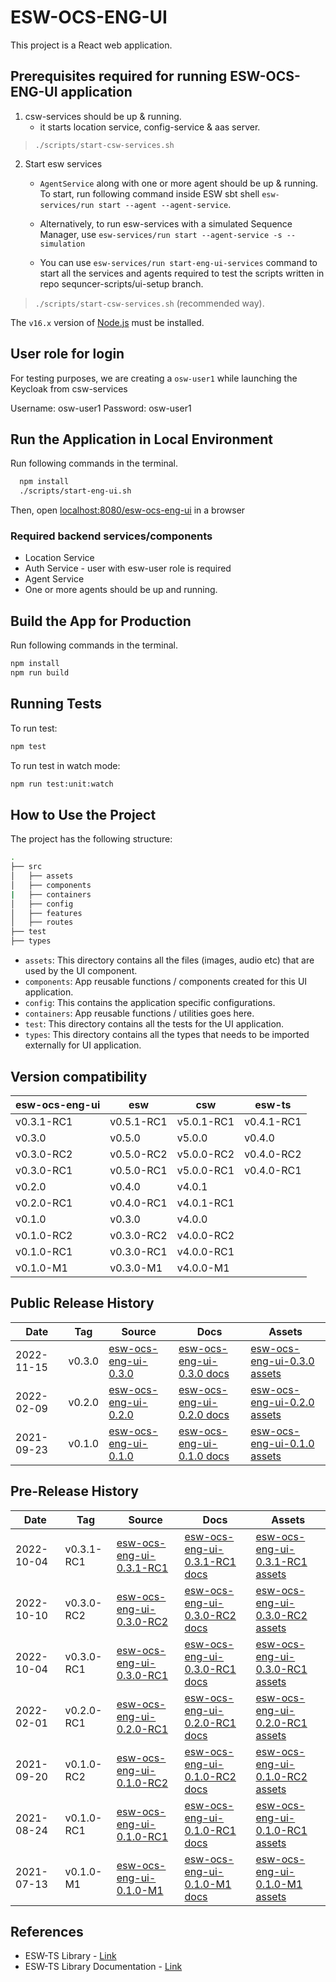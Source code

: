# ESW-OCS-ENG-UI

This project is a React web application.

## Prerequisites required for running ESW-OCS-ENG-UI application

1. csw-services should be up & running.
    - it starts location service, config-service & aas server.

> `./scripts/start-csw-services.sh`

2. Start esw services
    - `AgentService` along with one or more agent should be up & running. To start, run following command inside ESW sbt shell `esw-services/run start --agent --agent-service`.

    - Alternatively, to run esw-services with a simulated Sequence Manager, use
    `esw-services/run start --agent-service -s --simulation`

    - You can use `esw-services/run start-eng-ui-services` command to start all the services and agents required to test the scripts written in repo sequncer-scripts/ui-setup branch.

> `./scripts/start-csw-services.sh` (recommended way).

The `v16.x` version of [Node.js](https://nodejs.org/en/download/package-manager/) must be installed.

## User role for login

For testing purposes, we are creating a `osw-user1` while launching the Keycloak from csw-services

Username: osw-user1
Password: osw-user1

## Run the Application in Local Environment

Run following commands in the terminal.

  ```bash
    npm install
    ./scripts/start-eng-ui.sh
  ```

Then, open [localhost:8080/esw-ocs-eng-ui](http://localhost:8000/esw-ocs-eng-ui/) in a browser

### Required backend services/components

- Location Service
- Auth Service - user with esw-user role is required
- Agent Service
- One or more agents should be up and running.

## Build the App for Production

Run following commands in the terminal.

```bash
npm install
npm run build
```

## Running Tests

To run test:

```bash
npm test
```

To run test in watch mode:

```bash
npm run test:unit:watch
```

## How to Use the Project

The project has the following structure:

```bash
.
├── src
│   ├── assets
│   ├── components
|   ├── containers
│   ├── config
│   ├── features
│   ├── routes
├── test
├── types
```

- `assets`: This directory contains all the files (images, audio etc) that are used by the UI component.
- `components`: App reusable functions / components created for this UI application.
- `config`: This contains the application specific configurations.
- `containers`: App reusable functions / utilities goes here.
- `test`: This directory contains all the tests for the UI application.
- `types`: This directory contains all the types that needs to be imported externally for UI application.

## Version compatibility

| esw-ocs-eng-ui | esw        | csw        | esw-ts     |
|----------------|------------|------------|------------|
| v0.3.1-RC1     | v0.5.1-RC1 | v5.0.1-RC1 | v0.4.1-RC1 |
| v0.3.0         | v0.5.0     | v5.0.0     | v0.4.0     |
| v0.3.0-RC2     | v0.5.0-RC2 | v5.0.0-RC2 | v0.4.0-RC2 |
| v0.3.0-RC1     | v0.5.0-RC1 | v5.0.0-RC1 | v0.4.0-RC1 |
| v0.2.0         | v0.4.0     | v4.0.1     |            |
| v0.2.0-RC1     | v0.4.0-RC1 | v4.0.1-RC1 |            |
| v0.1.0         | v0.3.0     | v4.0.0     |            |
| v0.1.0-RC2     | v0.3.0-RC2 | v4.0.0-RC2 |            |
| v0.1.0-RC1     | v0.3.0-RC1 | v4.0.0-RC1 |            |
| v0.1.0-M1      | v0.3.0-M1  | v4.0.0-M1  |            |

## Public Release History

| Date       | Tag    | Source                                                                            | Docs                                                                             | Assets                                                                                           |
|------------|--------|-----------------------------------------------------------------------------------|----------------------------------------------------------------------------------|--------------------------------------------------------------------------------------------------|
| 2022-11-15 | v0.3.0 | [esw-ocs-eng-ui-0.3.0](https://github.com/tmtsoftware/esw-ocs-eng-ui/tree/v0.3.0) | [esw-ocs-eng-ui-0.3.0 docs](https://tmtsoftware.github.io/esw-ocs-eng-ui/0.3.0/) | [esw-ocs-eng-ui-0.3.0 assets](https://github.com/tmtsoftware/esw-ocs-eng-ui/releases/tag/v0.3.0) |
| 2022-02-09 | v0.2.0 | [esw-ocs-eng-ui-0.2.0](https://github.com/tmtsoftware/esw-ocs-eng-ui/tree/v0.2.0) | [esw-ocs-eng-ui-0.2.0 docs](https://tmtsoftware.github.io/esw-ocs-eng-ui/0.2.0/) | [esw-ocs-eng-ui-0.2.0 assets](https://github.com/tmtsoftware/esw-ocs-eng-ui/releases/tag/v0.2.0) |
| 2021-09-23 | v0.1.0 | [esw-ocs-eng-ui-0.1.0](https://github.com/tmtsoftware/esw-ocs-eng-ui/tree/v0.1.0) | [esw-ocs-eng-ui-0.1.0 docs](https://tmtsoftware.github.io/esw-ocs-eng-ui/0.1.0/) | [esw-ocs-eng-ui-0.1.0 assets](https://github.com/tmtsoftware/esw-ocs-eng-ui/releases/tag/v0.1.0) |

## Pre-Release History

| Date       | Tag        | Source                                                                                    | Docs                                                                                     | Assets                                                                                                   |
|------------|------------|-------------------------------------------------------------------------------------------|------------------------------------------------------------------------------------------|----------------------------------------------------------------------------------------------------------|
| 2022-10-04 | v0.3.1-RC1 | [esw-ocs-eng-ui-0.3.1-RC1](https://github.com/tmtsoftware/esw-ocs-eng-ui/tree/v0.3.1-RC1) | [esw-ocs-eng-ui-0.3.1-RC1 docs](https://tmtsoftware.github.io/esw-ocs-eng-ui/0.3.1-RC1/) | [esw-ocs-eng-ui-0.3.1-RC1 assets](https://github.com/tmtsoftware/esw-ocs-eng-ui/releases/tag/v0.3.1-RC1) |
| 2022-10-10 | v0.3.0-RC2 | [esw-ocs-eng-ui-0.3.0-RC2](https://github.com/tmtsoftware/esw-ocs-eng-ui/tree/v0.3.0-RC2) | [esw-ocs-eng-ui-0.3.0-RC2 docs](https://tmtsoftware.github.io/esw-ocs-eng-ui/0.3.0-RC2/) | [esw-ocs-eng-ui-0.3.0-RC2 assets](https://github.com/tmtsoftware/esw-ocs-eng-ui/releases/tag/v0.3.0-RC2) |
| 2022-10-04 | v0.3.0-RC1 | [esw-ocs-eng-ui-0.3.0-RC1](https://github.com/tmtsoftware/esw-ocs-eng-ui/tree/v0.3.0-RC1) | [esw-ocs-eng-ui-0.3.0-RC1 docs](https://tmtsoftware.github.io/esw-ocs-eng-ui/0.3.0-RC1/) | [esw-ocs-eng-ui-0.3.0-RC1 assets](https://github.com/tmtsoftware/esw-ocs-eng-ui/releases/tag/v0.3.0-RC1) |
| 2022-02-01 | v0.2.0-RC1 | [esw-ocs-eng-ui-0.2.0-RC1](https://github.com/tmtsoftware/esw-ocs-eng-ui/tree/v0.2.0-RC1) | [esw-ocs-eng-ui-0.2.0-RC1 docs](https://tmtsoftware.github.io/esw-ocs-eng-ui/0.2.0-RC1/) | [esw-ocs-eng-ui-0.2.0-RC1 assets](https://github.com/tmtsoftware/esw-ocs-eng-ui/releases/tag/v0.2.0-RC1) |
| 2021-09-20 | v0.1.0-RC2 | [esw-ocs-eng-ui-0.1.0-RC2](https://github.com/tmtsoftware/esw-ocs-eng-ui/tree/v0.1.0-RC2) | [esw-ocs-eng-ui-0.1.0-RC2 docs](https://tmtsoftware.github.io/esw-ocs-eng-ui/0.1.0-RC2/) | [esw-ocs-eng-ui-0.1.0-RC2 assets](https://github.com/tmtsoftware/esw-ocs-eng-ui/releases/tag/v0.1.0-RC2) |
| 2021-08-24 | v0.1.0-RC1 | [esw-ocs-eng-ui-0.1.0-RC1](https://github.com/tmtsoftware/esw-ocs-eng-ui/tree/v0.1.0-RC1) | [esw-ocs-eng-ui-0.1.0-RC1 docs](https://tmtsoftware.github.io/esw-ocs-eng-ui/0.1.0-RC1/) | [esw-ocs-eng-ui-0.1.0-RC1 assets](https://github.com/tmtsoftware/esw-ocs-eng-ui/releases/tag/v0.1.0-RC1) |
| 2021-07-13 | v0.1.0-M1  | [esw-ocs-eng-ui-0.1.0-M1](https://github.com/tmtsoftware/esw-ocs-eng-ui/tree/v0.1.0-M1)   | [esw-ocs-eng-ui-0.1.0-M1 docs](https://tmtsoftware.github.io/esw-ocs-eng-ui/0.1.0-M1/)   | [esw-ocs-eng-ui-0.1.0-M1 assets](https://github.com/tmtsoftware/esw-ocs-eng-ui/releases/tag/v0.1.0-M1)   |

## References

- ESW-TS Library - [Link](https://github.com/tmtsoftware/esw-ts/)
- ESW-TS Library Documentation - [Link](https://tmtsoftware.github.io/esw-ts/)
